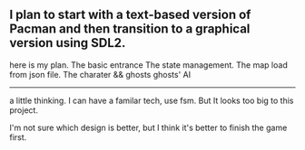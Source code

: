 I plan to start with a text-based version of Pacman and then transition to a graphical version using SDL2.
---
here is my plan.
The basic entrance 
The state management.
The map load from json file.
The charater && ghosts
ghosts' AI

---
a little thinking. I can have a familar tech, use fsm. But It looks too big to this project.

I'm not sure which design is better, but I think it's better to finish the game first.
